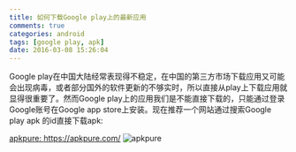 ```yaml
---
title: 如何下载Google play上的最新应用
comments: true
categories: android
tags: [google play, apk]
date: 2016-03-08 15:26:04
---
```

Google play在中国大陆经常表现得不稳定，在中国的第三方市场下载应用又可能会出现病毒，或者部分国外的软件更新的不够实时，所以直接从play上下载应用就显得很重要了。然而Google play上的应用我们是不能直接下载的，只能通过登录Google账号在Google app store上安装。现在推荐一个网站通过搜索Google play apk 的id直接下载apk:

[apkpure: ](https://apkpure.com/) https://apkpure.com/
![apkpure](/PostImage/apkpure_logo.png)
